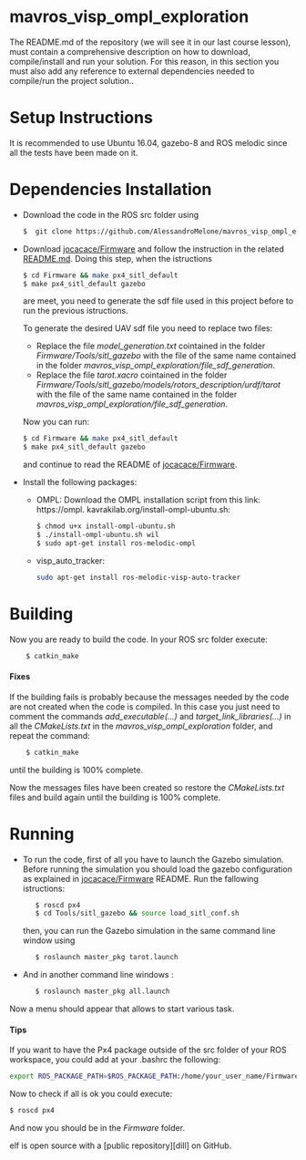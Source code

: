 # mavros_visp_ompl_exploration
The README.md of the repository (we will see it in our last course lesson), must
contain a comprehensive description on how to download, compile/install and run
your solution. For this reason, in this section you must also add any reference to
external dependencies needed to compile/run the project solution..
# Setup Instructions
It is recommended to use Ubuntu 16.04, gazebo-8 and ROS melodic since all the tests have been made on it. 

# Dependencies Installation
- Download the code in the ROS src folder using 
     ```sh
    $  git clone https://github.com/AlessandroMelone/mavros_visp_ompl_exploration.git
    ```

- Download [jocacace/Firmware][jo_rep] and follow the instruction in the related [README.md][jo_README]. Doing this step, when the istructions 
    ```sh
    $ cd Firmware && make px4_sitl_default
    $ make px4_sitl_default gazebo
    ```
    are meet, you need to generate the sdf file used in this project before to run the previous istructions. 
    
    To generate the desired UAV sdf file you need to replace two files:
    - Replace the file *model_generation.txt* cointained in the folder *Firmware/Tools/sitl_gazebo* with the file of the same name contained in the folder *mavros_visp_ompl_exploration/file_sdf_generation*.
    - Replace the file *tarot.xacro* cointained in the folder *Firmware/Tools/sitl_gazebo/models/rotors_description/urdf/tarot*
    with the file of the same name contained in the folder *mavros_visp_ompl_exploration/file_sdf_generation*. 
    
    Now you can run: 
     ```sh
    $ cd Firmware && make px4_sitl_default
    $ make px4_sitl_default gazebo
    ```

    and continue to read the README of [jocacace/Firmware][jo_rep].
- Install the following packages:
    - OMPL:
    Download the OMPL installation script from this link: https://ompl.
    kavrakilab.org/install-ompl-ubuntu.sh:
        ```sh    
        $ chmod u+x install-ompl-ubuntu.sh
        $ ./install-ompl-ubuntu.sh wil
        $ sudo apt-get install ros-melodic-ompl
        ```
    - visp_auto_tracker:
        ```sh
        sudo apt-get install ros-melodic-visp-auto-tracker
        ```
# Building 
Now you are ready to build the code.
In your ROS src folder execute:
```sh
    $ catkin_make
```
#### Fixes
If the building fails is probably because the messages needed by the code are not created when the code is compiled.
In this case you just need to comment the commands *add_executable(...)*  and *target_link_libraries(...)* in all the *CMakeLists.txt* in the *mavros_visp_ompl_exploration* folder, and repeat the command: 
```sh
    $ catkin_make
```
until the building is 100% complete.

Now the messages files have been created so restore the *CMakeLists.txt* files and build again until the building is 100% complete.
# Running 
- To run the code, first of all you have to launch the Gazebo simulation. Before running the simulation you should load the gazebo configuration as explained in [jocacace/Firmware][jo_rep] README. Run the fallowing istructions: 
     ```sh    
        $ roscd px4
        $ cd Tools/sitl_gazebo && source load_sitl_conf.sh
    ```
    then, you can run the Gazebo simulation in the same command line window using
     ```sh    
        $ roslaunch master_pkg tarot.launch 
    ```

- And in another command line windows :
     ```sh    
        $ roslaunch master_pkg all.launch
    ```
Now a menu should appear that allows to start various task.

#### Tips
If you want to have the Px4 package outside of the src folder of your ROS workspace, you could add at your .bashrc the following: 
```sh 
export ROS_PACKAGE_PATH=$ROS_PACKAGE_PATH:/home/your_user_name/Firmware/
```
Now to check if all is ok you could execute:
```sh 
$ roscd px4
```
And now you should be in the *Firmware* folder.

[jo_rep]: https://github.com/jocacace/Firmware
[jo_README]: https://github.com/jocacace/Firmware/blob/master/README.md
elf is open source with a [public repository][dill]
 on GitHub.
